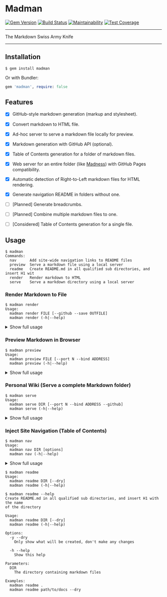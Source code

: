 Madman
==================================================

[![Gem Version](https://badge.fury.io/rb/madman.svg)](https://badge.fury.io/rb/madman)
[![Build Status](https://travis-ci.com/DannyBen/madman.svg?branch=master)](https://travis-ci.com/DannyBen/madman)
[![Maintainability](https://api.codeclimate.com/v1/badges/506449ea988f5518425d/maintainability)](https://codeclimate.com/github/DannyBen/madman/maintainability)
[![Test Coverage](https://api.codeclimate.com/v1/badges/506449ea988f5518425d/test_coverage)](https://codeclimate.com/github/DannyBen/madman/test_coverage)


---

The Markdown Swiss Army Knife

---

Installation
--------------------------------------------------

```
$ gem install madman
```

Or with Bundler:

```ruby
gem 'madman', require: false
```



Features
--------------------------------------------------

- [x] GitHub-style markdown generation (markup and stylesheet).
- [x] Convert markdown to HTML file.
- [x] Ad-hoc server to serve a markdown file locally for preview.
- [x] Markdown generation with GitHub API (optional).
- [x] Table of Contents generation for a folder of markdown files.
- [x] Web server for an entire folder (like [Madness][1]) with GitHub Pages 
      compatibility.
- [x] Automatic detection of Right-to-Left markdown files for HTML rendering.
- [x] Generate navigation README in folders without one.
- [ ] [Planned] Generate breadcrumbs.
- [ ] [Planned] Combine multiple markdown files to one.
- [ ] [Considered] Table of Contents generation for a single file.



Usage
--------------------------------------------------

<!-- usage -->

```
$ madman
Commands:
  nav      Add site-wide navigation links to README files
  preview  Serve a markdown file using a local server
  readme   Create README.md in all qualified sub directories, and insert H1 wit
  render   Render markdown to HTML
  serve    Serve a markdown directory using a local server
```

<!-- usage -->

### Render Markdown to File

<!-- render -->

```
$ madman render
Usage:
  madman render FILE [--github --save OUTFILE]
  madman render (-h|--help)
```

<!-- render -->

<details><summary>Show full usage</summary>
<!-- render-help -->

```
$ madman render --help
Render markdown to HTML

Usage:
  madman render FILE [--github --save OUTFILE]
  madman render (-h|--help)

Options:
  --github
    Render using the GitHub API
    Requires setting the GITHUB_ACCESS_TOKEN environment variable

  --save OUTFILE
    Save the output to a file

  -h --help
    Show this help

Parameters:
  FILE
    The input markdown file

Environment Variables:
  GITHUB_ACCESS_TOKEN
    Your GitHub API access token
    Generate one here: https://github.com/settings/tokens

Examples:
  madman render README.md
  madman render README.md --github
  madman render README.md --save out.html
```

<!-- render-help -->
</details>

### Preview Markdown in Browser

<!-- preview -->

```
$ madman preview
Usage:
  madman preview FILE [--port N --bind ADDRESS]
  madman preview (-h|--help)
```

<!-- preview -->

<details><summary>Show full usage</summary><!-- preview-help -->

```
$ madman preview --help
Serve a markdown file using a local server

This command will start a local server with two endpoints:
  /         will render the markdown with the default renderer
  /github   will render with the GitHub API

Usage:
  madman preview FILE [--port N --bind ADDRESS]
  madman preview (-h|--help)

Options:
  -p --port N
    Set server port [default: 3000]

  -b --bind ADDRESS
    Set server listen address [default: 0.0.0.0]

  -h --help
    Show this help

Parameters:
  FILE
    The input markdown file

Environment Variables:
  GITHUB_ACCESS_TOKEN
    Your GitHub API access token
    Required only if you wish to use the '/github' endpoint
    Generate one here: https://github.com/settings/tokens

Examples:
  madman preview README.md
  madman preview README.md -p4000
```

<!-- preview-help --></details>


### Personal Wiki (Serve a complete Markdown folder)

<!-- serve -->

```
$ madman serve
Usage:
  madman serve DIR [--port N --bind ADDRESS --github]
  madman serve (-h|--help)
```

<!-- serve -->

<details><summary>Show full usage</summary><!-- serve-help -->

```
$ madman serve --help
Serve a markdown directory using a local server

Usage:
  madman serve DIR [--port N --bind ADDRESS --github]
  madman serve (-h|--help)

Options:
  --github
    Use the GitHub API renderer instead of the default one

  -p --port N
    Set server port [default: 3000]

  -b --bind ADDRESS
    Set server listen address [default: 0.0.0.0]

  -h --help
    Show this help

Parameters:
  DIR
    The directory containing markdown files

Environment Variables:
  GITHUB_ACCESS_TOKEN
    Your GitHub API access token
    Required only if you wish to use the '/github' endpoint
    Generate one here: https://github.com/settings/tokens

Examples:
  madman serve
  madman serve path/to/docs -p4000 --github
```

<!-- serve-help --></details>


### Inject Site Navigation (Table of Contents)

<!-- nav -->

```
$ madman nav
Usage:
  madman nav DIR [options]
  madman nav (-h|--help)
```

<!-- nav -->

<details><summary>Show full usage</summary><!-- nav-help -->

```
$ madman nav --help
Add site-wide navigation links to README files

This command generates a Table of Contents for a directory, and injects it to a
file. In addition, it supports recursive execution, which will add a Table of
Contents to all README files (or a filename of your choice) in all the
subfolders, creating nagigation pages for an entire Markdown site.

Usage:
  madman nav DIR [options]
  madman nav (-h|--help)

Options:
  -f --force
    Inject TOC to all README files, even if they do not have a marker

  -m --marker TEXT
    Look for an HTML comment with <!-- TEXT --> [default: nav]

  -d --depth N
    The depth of the table of contents [default: 1]

  -v --verbose
    Show the updated README content

  -t --target NAME
    Set the target filename to look for. [default: README.md]

  -r --recursive
    Inject to all target files

  -y --dry
    Do not save the updated files, just show what will happen

  -h --help
    Show this help

Parameters:
  DIR
    The directory containing markdown files

Examples:
  madman nav
  madman nav path/to/docs --force --marker toc
  madman nav path/to/docs --dry -v -d2
```

<!-- nav-help --></details>

<!-- readme -->

```
$ madman readme
Usage:
  madman readme DIR [--dry]
  madman readme (-h|--help)
```

<!-- readme -->
<!-- readme-help -->

```
$ madman readme --help
Create README.md in all qualified sub directories, and insert H1 with the name
of the directory

Usage:
  madman readme DIR [--dry]
  madman readme (-h|--help)

Options:
  -y --dry
    Only show what will be created, don't make any changes

  -h --help
    Show this help

Parameters:
  DIR
    The directory containing markdown files

Examples:
  madman readme .
  madman readme path/to/docs --dry
```

<!-- readme-help -->


[1]: https://github.com/DannyBen/madness